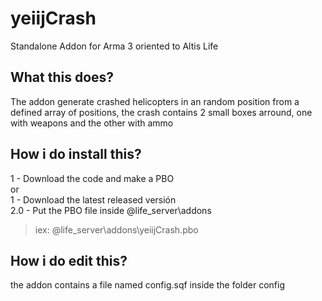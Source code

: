 # yeiijCrash
Standalone Addon for Arma 3 oriented to Altis Life

## What this does?
The addon generate crashed helicopters in an random position from a defined array of positions, the crash contains 2 small boxes arround, one with weapons and the other with ammo

## How i do install this?
1 - Download the code and make a PBO
</br>
or
</br>
1 - Download the latest released versión
<br>
2.0 - Put the PBO file inside @life_server\addons
> iex: @life_server\addons\yeiijCrash.pbo

## How i do edit this?
the addon contains a file named config.sqf inside the folder config

